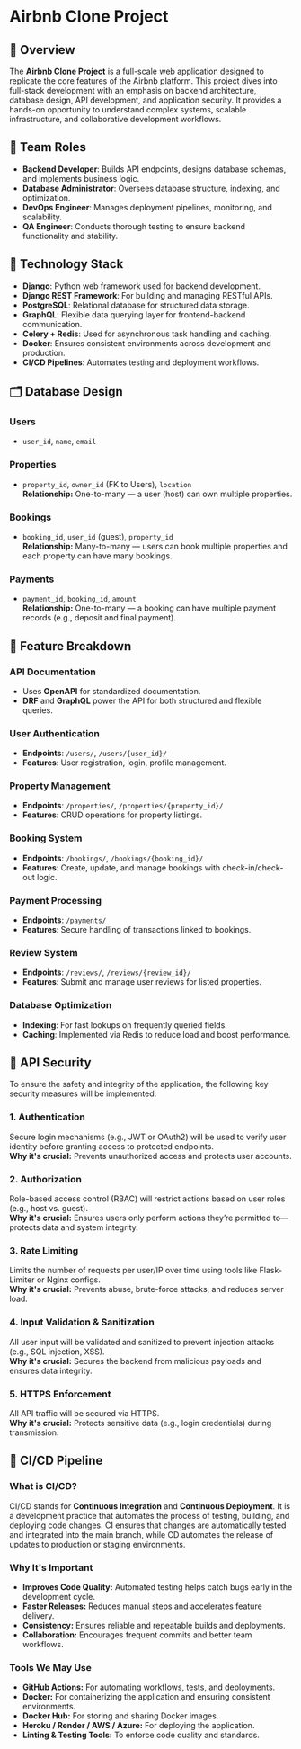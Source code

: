 # Airbnb Clone Project

## 🧭 Overview
The **Airbnb Clone Project** is a full-scale web application designed to replicate the core features of the Airbnb platform. This project dives into full-stack development with an emphasis on backend architecture, database design, API development, and application security. It provides a hands-on opportunity to understand complex systems, scalable infrastructure, and collaborative development workflows.

## 👥 Team Roles
- **Backend Developer**: Builds API endpoints, designs database schemas, and implements business logic.
- **Database Administrator**: Oversees database structure, indexing, and optimization.
- **DevOps Engineer**: Manages deployment pipelines, monitoring, and scalability.
- **QA Engineer**: Conducts thorough testing to ensure backend functionality and stability.

## 🧰 Technology Stack
- **Django**: Python web framework used for backend development.
- **Django REST Framework**: For building and managing RESTful APIs.
- **PostgreSQL**: Relational database for structured data storage.
- **GraphQL**: Flexible data querying layer for frontend-backend communication.
- **Celery + Redis**: Used for asynchronous task handling and caching.
- **Docker**: Ensures consistent environments across development and production.
- **CI/CD Pipelines**: Automates testing and deployment workflows.

## 🗂️ Database Design

### Users
- `user_id`, `name`, `email`

### Properties
- `property_id`, `owner_id` (FK to Users), `location`  
**Relationship:** One-to-many — a user (host) can own multiple properties.

### Bookings
- `booking_id`, `user_id` (guest), `property_id`  
**Relationship:** Many-to-many — users can book multiple properties and each property can have many bookings.

### Payments
- `payment_id`, `booking_id`, `amount`  
**Relationship:** One-to-many — a booking can have multiple payment records (e.g., deposit and final payment).

## 🚀 Feature Breakdown

### API Documentation
- Uses **OpenAPI** for standardized documentation.
- **DRF** and **GraphQL** power the API for both structured and flexible queries.

### User Authentication
- **Endpoints**: `/users/`, `/users/{user_id}/`
- **Features**: User registration, login, profile management.

### Property Management
- **Endpoints**: `/properties/`, `/properties/{property_id}/`
- **Features**: CRUD operations for property listings.

### Booking System
- **Endpoints**: `/bookings/`, `/bookings/{booking_id}/`
- **Features**: Create, update, and manage bookings with check-in/check-out logic.

### Payment Processing
- **Endpoints**: `/payments/`
- **Features**: Secure handling of transactions linked to bookings.

### Review System
- **Endpoints**: `/reviews/`, `/reviews/{review_id}/`
- **Features**: Submit and manage user reviews for listed properties.

### Database Optimization
- **Indexing**: For fast lookups on frequently queried fields.
- **Caching**: Implemented via Redis to reduce load and boost performance.


## 🔐 API Security

To ensure the safety and integrity of the application, the following key security measures will be implemented:

### 1. Authentication
Secure login mechanisms (e.g., JWT or OAuth2) will be used to verify user identity before granting access to protected endpoints.  
**Why it's crucial:** Prevents unauthorized access and protects user accounts.

### 2. Authorization
Role-based access control (RBAC) will restrict actions based on user roles (e.g., host vs. guest).  
**Why it's crucial:** Ensures users only perform actions they’re permitted to—protects data and system integrity.

### 3. Rate Limiting
Limits the number of requests per user/IP over time using tools like Flask-Limiter or Nginx configs.  
**Why it's crucial:** Prevents abuse, brute-force attacks, and reduces server load.

### 4. Input Validation & Sanitization
All user input will be validated and sanitized to prevent injection attacks (e.g., SQL injection, XSS).  
**Why it's crucial:** Secures the backend from malicious payloads and ensures data integrity.

### 5. HTTPS Enforcement
All API traffic will be secured via HTTPS.  
**Why it's crucial:** Protects sensitive data (e.g., login credentials) during transmission.


## 🚀 CI/CD Pipeline

### What is CI/CD?

CI/CD stands for **Continuous Integration** and **Continuous Deployment**. It is a development practice that automates the process of testing, building, and deploying code changes. CI ensures that changes are automatically tested and integrated into the main branch, while CD automates the release of updates to production or staging environments.

### Why It's Important

- **Improves Code Quality:** Automated testing helps catch bugs early in the development cycle.
- **Faster Releases:** Reduces manual steps and accelerates feature delivery.
- **Consistency:** Ensures reliable and repeatable builds and deployments.
- **Collaboration:** Encourages frequent commits and better team workflows.

### Tools We May Use

- **GitHub Actions:** For automating workflows, tests, and deployments.
- **Docker:** For containerizing the application and ensuring consistent environments.
- **Docker Hub:** For storing and sharing Docker images.
- **Heroku / Render / AWS / Azure:** For deploying the application.
- **Linting & Testing Tools:** To enforce code quality and standards.


